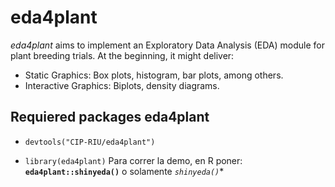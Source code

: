 # eda4plant

*eda4plant* aims to implement an Exploratory Data Analysis (EDA) module for plant breeding trials. At the beginning, it might deliver:

- Static Graphics: Box plots, histogram, bar plots, among others. 
- Interactive Graphics: Biplots, density diagrams.

## Requiered packages eda4plant
- `devtools("CIP-RIU/eda4plant")`


- `library(eda4plant)`
Para correr la demo, en R poner: **`eda4plant::shinyeda()`** o solamente *`shinyeda()`**
